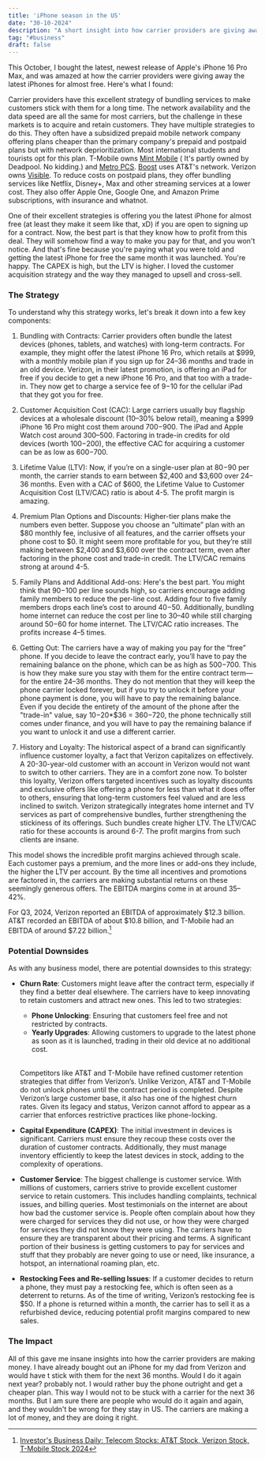 ```yaml
---
title: 'iPhone season in the US'
date: "30-10-2024"
description: "A short insight into how carrier providers are giving away free iPhones"
tag: "#business"
draft: false
---
```


This October, I bought the latest, newest release of Apple's iPhone 16 Pro Max, and was amazed at how the carrier providers were giving away the latest iPhones for almost free. Here's what I found:

Carrier providers have this excellent strategy of bundling services to make customers stick with them for a long time. The network availability and the data speed are all the same for most carriers, but the challenge in these markets is to acquire and retain customers. They have multiple strategies to do this. They often have a subsidized prepaid mobile network company offering plans cheaper than the primary company's prepaid and postpaid plans but with network deprioritization. Most international students and tourists opt for this plan. T-Mobile owns [Mint Mobile](https://www.mintmobile.com/) ( It's partly owned by Deadpool. No kidding.) and [Metro PCS](https://www.metrobyt-mobile.com/). [Boost](https://www.boostmobile.com/) uses AT&T's network. Verizon owns [Visible](https://www.visible.com/). To reduce costs on postpaid plans, they offer bundling services like Netflix, Disney+, Max and other streaming services at a lower cost. They also offer Apple One, Google One, and Amazon Prime subscriptions, with insurance and whatnot.

One of their excellent strategies is offering you the latest iPhone for almost free (at least they make it seem like that, xD) if you are open to signing up for a contract. Now, the best part is that they know how to profit from this deal. They will somehow find a way to make you pay for that, and you won't notice. And that's fine because you're paying what you were told and getting the latest iPhone for free the same month it was launched. You're happy. The CAPEX is high, but the LTV is higher. I loved the customer acquisition strategy and the way they managed to upsell and cross-sell.

### The Strategy

To understand why this strategy works, let's break it down into a few key components:

1. Bundling with Contracts: Carrier providers often bundle the latest devices (phones, tablets, and watches) with long-term contracts. For example, they might offer the latest iPhone 16 Pro, which retails at $999, with a monthly mobile plan if you sign up for 24–36 months and trade in an old device. Verizon, in their latest promotion, is offering an iPad for free if you decide to get a new iPhone 16 Pro,  and that too with a trade-in. They now get to charge a service fee of $9-$10 for the cellular iPad that they got you for free.

2. Customer Acquisition Cost (CAC): Large carriers usually buy flagship devices at a wholesale discount (10–30% below retail), meaning a $999 iPhone 16 Pro might cost them around $700-$900. The iPad and Apple Watch cost around $300–$500. Factoring in trade-in credits for old devices (worth $100-$200), the effective CAC for acquiring a customer can be as low as $600-$700.

3. Lifetime Value (LTV): Now, if you’re on a single-user plan at $80-$90 per month, the carrier stands to earn between $2,400 and $3,600 over 24–36 months. Even with a CAC of $600, the Lifetime Value to Customer Acquisition Cost (LTV/CAC) ratio is about 4-5. The profit margin is amazing.

4. Premium Plan Options and Discounts: Higher-tier plans make the numbers even better. Suppose you choose an “ultimate” plan with an $80 monthly fee, inclusive of all features, and the carrier offsets your phone cost to $0. It might seem more profitable for you, but they’re still making between $2,400 and $3,600 over the contract term, even after factoring in the phone cost and trade-in credit. The LTV/CAC remains strong at around 4-5.

5. Family Plans and Additional Add-ons: Here's the best part. You might think that $90-$100 per line sounds high, so carriers encourage adding family members to reduce the per-line cost. Adding four to five family members drops each line’s cost to around $40-$50. Additionally, bundling home internet can reduce the cost per line to $30–$40 while still charging around $50-$60 for home internet. The LTV/CAC ratio increases. The profits increase 4–5 times. 

6. Getting Out: The carriers have a way of making you pay for the “free” phone. If you decide to leave the contract early, you’ll have to pay the remaining balance on the phone, which can be as high as $500-$700. This is how they make sure you stay with them for the entire contract term—for the entire 24–36 months. They do not mention that they will keep the phone carrier locked forever, but if you try to unlock it before your phone payment is done, you will have to pay the remaining balance. Even if you decide the entirety of the amount of the phone after the "trade-in" value, say $10-$20*$36 = $360-$720, the phone technically still comes under finance, and you will have to pay the remaining balance if you want to unlock it and use a different carrier. 

7. History and Loyalty: The historical aspect of a brand can significantly influence customer loyalty, a fact that Verizon capitalizes on effectively. A 20-30-year-old customer with an account in Verizon would not want to switch to other carriers. They are in a comfort zone now. To bolster this loyalty, Verizon offers targeted incentives such as loyalty discounts and exclusive offers like offering a phone for less than what it does offer to others, ensuring that long-term customers feel valued and are less inclined to switch. Verizon strategically integrates home internet and TV services as part of comprehensive bundles, further strengthening the stickiness of its offerings. Such bundles create higher LTV. The LTV/CAC ratio for these accounts is around 6-7. The profit margins from such clients are insane.

This model shows the incredible profit margins achieved through scale. Each customer pays a premium, and the more lines or add-ons they include, the higher the LTV per account. By the time all incentives and promotions are factored in, the carriers are making substantial returns on these seemingly generous offers. The EBITDA margins come in at around 35–42%.

For Q3, 2024, Verizon reported an EBITDA of approximately $12.3 billion. AT&T recorded an EBITDA of about $10.8 billion, and T-Mobile had an EBITDA of around $7.22 billion.[^1]

[^1]: [Investor's Business Daily: Telecom Stocks: AT&T Stock, Verizon Stock, T-Mobile Stock 2024](https://www.investors.com/news/technology/telecom-stocks-att-stock-verizon-stock-tmobile-stock-2024/#:~:text=AT&T%20Stock:%20Q3%20Earnings%20Seen,are%20the%20highest%20spending%20customers.)

### Potential Downsides

As with any business model, there are potential downsides to this strategy:

- **Churn Rate**: Customers might leave after the contract term, especially if they find a better deal elsewhere. The carriers have to keep innovating to retain customers and attract new ones. This led to two strategies:
     - **Phone Unlocking**: Ensuring that customers feel free and not restricted by contracts.
     - **Yearly Upgrades**: Allowing customers to upgrade to the latest phone as soon as it is launched, trading in their old device at no additional cost.
    <br>

   Competitors like AT&T and T-Mobile have refined customer retention strategies that differ from Verizon’s. Unlike Verizon, AT&T and T-Mobile do not unlock phones until the contract period is completed. Despite Verizon’s large customer base, it also has one of the highest churn rates. Given its legacy and status, Verizon cannot afford to appear as a carrier that enforces restrictive practices like phone-locking.

- **Capital Expenditure (CAPEX)**: The initial investment in devices is significant. Carriers must ensure they recoup these costs over the duration of customer contracts. Additionally, they must manage inventory efficiently to keep the latest devices in stock, adding to the complexity of operations.

- **Customer Service**: The biggest challenge is customer service. With millions of customers, carriers strive to provide excellent customer service to retain customers. This includes handling complaints, technical issues, and billing queries. Most testimonials on the internet are about how bad the customer service is. People often complain about how they were charged for services they did not use, or how they were charged for services they did not know they were using. The carriers have to ensure they are transparent about their pricing and terms. A significant portion of their business is getting customers to pay for services and stuff that they probably are never going to use or need, like insurance, a hotspot, an international roaming plan, etc.

- **Restocking Fees and Re-selling Issues**: If a customer decides to return a phone, they must pay a restocking fee, which is often seen as a deterrent to returns. As of the time of writing, Verizon’s restocking fee is $50. If a phone is returned within a month, the carrier has to sell it as a refurbished device, reducing potential profit margins compared to new sales.

### The Impact 

All of this gave me insane insights into how the carrier providers are making money. I have already bought out an iPhone for my dad from Verizon and would have t stick with them for the next 36 months. Would I do it again next year? probably not. I would rather buy the phone outright and get a cheaper plan. This way I would not to be stuck with a carrier for the next 36 months. But I am sure there are people who would do it again and again, and they wouldn't be wrong for they stay in US. The carriers are making a lot of money, and they are doing it right.